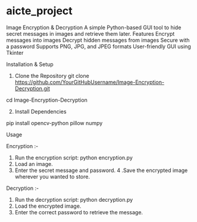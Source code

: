 # aicte_project
Image Encryption & Decryption
A simple Python-based GUI tool to hide secret messages in images and retrieve them later.
Features
Encrypt messages into images
Decrypt hidden messages from images
Secure with a password
Supports PNG, JPG, and JPEG formats
User-friendly GUI using Tkinter

Installation & Setup
1. Clone the Repository
git clone https://github.com/YourGitHubUsername/Image-Encryption-Decryption.git

cd Image-Encryption-Decryption

2. Install Dependencies

pip install opencv-python pillow numpy

Usage

Encryption :-
1. Run the encryption script:
python encryption.py
2. Load an image.
3. Enter the secret message and password.
4 .Save the encrypted image wherever you wanted to store.

Decryption :-
1. Run the decryption script:
python decryption.py
2. Load the encrypted image.
3. Enter the correct password to retrieve the message.

